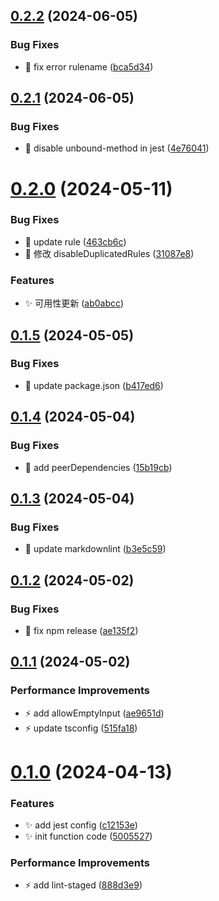 ## [0.2.2](https://github.com/ljtang2009/lint-configuration/compare/v0.2.1...v0.2.2) (2024-06-05)


### Bug Fixes

* :bug: fix error rulename ([bca5d34](https://github.com/ljtang2009/lint-configuration/commit/bca5d3436d53a8dda6b95a989b2313f91d0c83e6))

## [0.2.1](https://github.com/ljtang2009/lint-configuration/compare/v0.2.0...v0.2.1) (2024-06-05)


### Bug Fixes

* :bug: disable unbound-method in jest ([4e76041](https://github.com/ljtang2009/lint-configuration/commit/4e760412ab00929f6f920f16b272aa117e47f647))

# [0.2.0](https://github.com/ljtang2009/lint-configuration/compare/v0.1.5...v0.2.0) (2024-05-11)


### Bug Fixes

* :bug: update rule ([463cb6c](https://github.com/ljtang2009/lint-configuration/commit/463cb6c9ce1074872133be3d5391ae15c2682044))
* :bug: 修改 disableDuplicatedRules ([31087e8](https://github.com/ljtang2009/lint-configuration/commit/31087e8acde0c9fcbc1268423976bd340c315d6b))


### Features

* :sparkles: 可用性更新 ([ab0abcc](https://github.com/ljtang2009/lint-configuration/commit/ab0abccc3ceeed9fc52a0975a3d5072f3f48bebd))

## [0.1.5](https://github.com/ljtang2009/lint-configuration/compare/v0.1.4...v0.1.5) (2024-05-05)


### Bug Fixes

* :bug: update package.json ([b417ed6](https://github.com/ljtang2009/lint-configuration/commit/b417ed67db78f54cfa3b4aed301ce7e8cadc89f2))

## [0.1.4](https://github.com/ljtang2009/lint-configuration/compare/v0.1.3...v0.1.4) (2024-05-04)


### Bug Fixes

* :bug: add peerDependencies ([15b19cb](https://github.com/ljtang2009/lint-configuration/commit/15b19cb02768b2568da04ded1fddf5fc2532625e))

## [0.1.3](https://github.com/ljtang2009/lint-configuration/compare/v0.1.2...v0.1.3) (2024-05-04)


### Bug Fixes

* :bug: update markdownlint ([b3e5c59](https://github.com/ljtang2009/lint-configuration/commit/b3e5c5906b8bd5e4ebf9c27f1608aa4fac846c75))

## [0.1.2](https://github.com/ljtang2009/lint-configuration/compare/v0.1.1...v0.1.2) (2024-05-02)


### Bug Fixes

* :bug: fix npm release ([ae135f2](https://github.com/ljtang2009/lint-configuration/commit/ae135f2ca62108819cc04268239dc835b473556b))

## [0.1.1](https://github.com/ljtang2009/lint-configuration/compare/v0.1.0...v0.1.1) (2024-05-02)


### Performance Improvements

* :zap: add allowEmptyInput ([ae9651d](https://github.com/ljtang2009/lint-configuration/commit/ae9651d418f613fb8c2fe02b05e3b624cc022160))
* :zap: update tsconfig ([515fa18](https://github.com/ljtang2009/lint-configuration/commit/515fa18a6d3687e316c5e138ab3b34d4c42fe99b))

# [0.1.0](https://github.com/ljtang2009/lint-configuration/compare/v0.0.1...v0.1.0) (2024-04-13)


### Features

* :sparkles: add jest config ([c12153e](https://github.com/ljtang2009/lint-configuration/commit/c12153e783d1141ee25e72de22c51855a111c1a1))
* :sparkles: init function code ([5005527](https://github.com/ljtang2009/lint-configuration/commit/5005527de0ae14b598b7478fd12ef5d5415162d5))


### Performance Improvements

* :zap: add lint-staged ([888d3e9](https://github.com/ljtang2009/lint-configuration/commit/888d3e9fde2025490e64ca935ac0198bfce0ca49))
